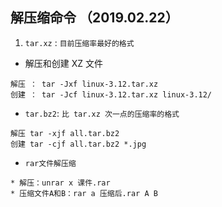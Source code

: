 ## 解压缩命令 （2019.02.22）
1. `tar.xz` : `目前压缩率最好的格式`
*  解压和创建 XZ 文件
```
解压 ： tar -Jxf linux-3.12.tar.xz
创建 ： tar -Jcf linux-3.12.tar.xz linux-3.12/
```
*  `tar.bz2`: `比 tar.xz 次一点的压缩率的格式`
```
解压 tar -xjf all.tar.bz2
创建 tar -cjf all.tar.bz2 *.jpg
```
* `rar文件解压缩`
```
* 解压：unrar x 课件.rar
* 压缩文件A和B：rar a 压缩后.rar A B
```
